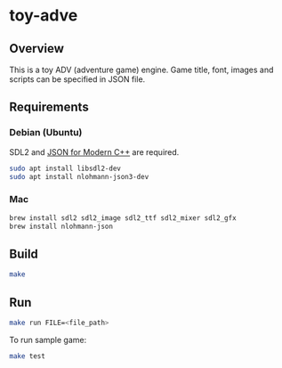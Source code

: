 # toy-adve

## Overview

This is a toy ADV (adventure game) engine. Game title, font, images and scripts can be specified in JSON file.

## Requirements

### Debian (Ubuntu)

SDL2 and [JSON for Modern C++](https://github.com/nlohmann/json) are required.

```sh
sudo apt install libsdl2-dev
sudo apt install nlohmann-json3-dev
```

### Mac

```sh
brew install sdl2 sdl2_image sdl2_ttf sdl2_mixer sdl2_gfx
brew install nlohmann-json
```

## Build

```sh
make
```

## Run

```sh
make run FILE=<file_path>
```

To run sample game:

```sh
make test
```
